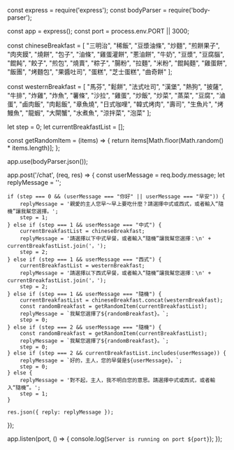 const express = require('express');
const bodyParser = require('body-parser');

const app = express();
const port = process.env.PORT || 3000;

const chineseBreakfast = [
    "三明治", "稀飯", "豆漿油條", "炒麵", "煎餅果子", "肉夾饃", "燒餅", "包子", "油條", "雞蛋灌餅",
    "蔥油餅", "牛奶", "豆漿", "豆腐腦", "餛飩", "餃子", "煎包", "燒賣", "粽子", "腸粉",
    "拉麵", "米粉", "餛飩麵", "雞蛋餅", "飯團", "烤麵包", "果醬吐司", "蛋糕", "芝士蛋糕", "曲奇餅"
];

const westernBreakfast = [
    "馬芬", "鬆餅", "法式吐司", "漢堡", "熱狗", "披薩", "牛排", "炸雞", "炸魚", "薯條",
    "沙拉", "雞蛋", "炒飯", "炒菜", "蒸菜", "豆腐", "滷蛋", "鹵肉飯", "肉鬆飯", "章魚燒",
    "日式咖哩", "韓式烤肉", "壽司", "生魚片", "烤鰻魚", "龍蝦", "大閘蟹", "水煮魚", "涼拌菜", "泡菜"
];

let step = 0;
let currentBreakfastList = [];

const getRandomItem = (items) => {
    return items[Math.floor(Math.random() * items.length)];
};

app.use(bodyParser.json());

app.post('/chat', (req, res) => {
    const userMessage = req.body.message;
    let replyMessage = '';

    if (step === 0 && (userMessage === "你好" || userMessage === "早安")) {
        replyMessage = '親愛的主人您早～早上要吃什麼？請選擇中式或西式，或者輸入“隨機”讓我幫您選擇。';
        step = 1;
    } else if (step === 1 && userMessage === "中式") {
        currentBreakfastList = chineseBreakfast;
        replyMessage = '請選擇以下中式早餐，或者輸入“隨機”讓我幫您選擇：\n' + currentBreakfastList.join('，');
        step = 2;
    } else if (step === 1 && userMessage === "西式") {
        currentBreakfastList = westernBreakfast;
        replyMessage = '請選擇以下西式早餐，或者輸入“隨機”讓我幫您選擇：\n' + currentBreakfastList.join('，');
        step = 2;
    } else if (step === 1 && userMessage === "隨機") {
        currentBreakfastList = chineseBreakfast.concat(westernBreakfast);
        const randomBreakfast = getRandomItem(currentBreakfastList);
        replyMessage = `我幫您選擇了${randomBreakfast}。`;
        step = 0;
    } else if (step === 2 && userMessage === "隨機") {
        const randomBreakfast = getRandomItem(currentBreakfastList);
        replyMessage = `我幫您選擇了${randomBreakfast}。`;
        step = 0;
    } else if (step === 2 && currentBreakfastList.includes(userMessage)) {
        replyMessage = `好的，主人，您的早餐是${userMessage}。`;
        step = 0;
    } else {
        replyMessage = '對不起，主人，我不明白您的意思。請選擇中式或西式，或者輸入“隨機”。';
        step = 1;
    }

    res.json({ reply: replyMessage });
});

app.listen(port, () => {
    console.log(`Server is running on port ${port}`);
});
